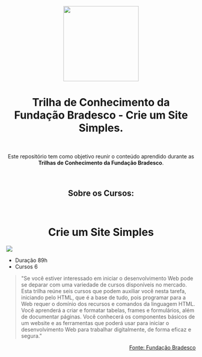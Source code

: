 <p align="Center"><img height=200px src="https://github.com/BR-Darkness/Fundacao_Bradesco_-_Trilha_de_Conhecimento_-_Crie_um_Site_Simples/blob/main/Imagens/escola_virtual_horizontal_full.svg"></p>

<h1 align="Center">Trilha de Conhecimento da Fundação Bradesco - Crie um Site Simples.</h1>

<br>

<p align="Center">Este repositório tem como objetivo reunir o conteúdo aprendido durante as <strong>Trilhas de Conhecimento da Fundação Bradesco</strong>.</p>

<br>

<h2 align="Center">Sobre os Cursos:</h2>

<br>

<h1 align="Center">Crie um Site Simples</h1>

<img src= "https://github.com/BR-Darkness/Fundacao_Bradesco_-_Trilha_de_Conhecimento_-_Crie_um_Site_Simples/blob/main/Imagens/Funda%C3%A7%C3%A3o%20Bradesco%20-%20Criando%20um%20Site%20Simples.png">

- Duração 89h 
- Cursos 6

> "Se você estiver interessado em iniciar o desenvolvimento Web pode se deparar com uma variedade de cursos disponíveis no mercado.
Esta trilha reúne seis cursos que podem auxiliar você nesta tarefa, iniciando pelo HTML, que é a base de tudo, pois programar para a Web requer o domínio dos recursos e comandos da linguagem HTML.
Você aprenderá a criar e formatar tabelas, frames e formulários, além de documentar páginas.
Você conhecerá os componentes básicos de um website e as ferramentas que poderá usar para iniciar o desenvolvimento Web para trabalhar digitalmente, de forma eficaz e segura."
<p align="right"><a href="https://www.ev.org.br/trilhas-de-conhecimento/crie-um-site-simples">Fonte: Fundação Bradesco</a></p>
